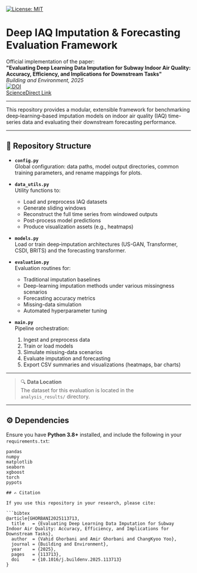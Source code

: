 [![License: MIT](https://img.shields.io/badge/License-MIT-yellow.svg)](https://opensource.org/licenses/MIT)

# Deep IAQ Imputation & Forecasting Evaluation Framework

Official implementation of the paper:  
**"Evaluating Deep Learning Data Imputation for Subway Indoor Air Quality: Accuracy, Efficiency, and Implications for Downstream Tasks"**  
*Building and Environment, 2025*  
[![DOI](https://img.shields.io/badge/DOI-10.1016%2Fj.buildenv.2025.113713-blue)](https://doi.org/10.1016/j.buildenv.2025.113713)  
[ScienceDirect Link](https://www.sciencedirect.com/science/article/pii/S0360132325011837)

---

This repository provides a modular, extensible framework for benchmarking deep‐learning–based imputation models on indoor air quality (IAQ) time-series data and evaluating their downstream forecasting performance. 

---

## 📂 Repository Structure

- **`config.py`**  
  Global configuration: data paths, model output directories, common training parameters, and rename mappings for plots.

- **`data_utils.py`**  
  Utility functions to:  
  - Load and preprocess IAQ datasets  
  - Generate sliding windows  
  - Reconstruct the full time series from windowed outputs  
  - Post-process model predictions  
  - Produce visualization assets (e.g., heatmaps)

- **`models.py`**  
  Load or train deep‐imputation architectures (US-GAN, Transformer, CSDI, BRITS) and the forecasting transformer.

- **`evaluation.py`**  
  Evaluation routines for:  
  - Traditional imputation baselines  
  - Deep-learning imputation methods under various missingness scenarios  
  - Forecasting accuracy metrics  
  - Missing-data simulation  
  - Automated hyperparameter tuning

- **`main.py`**  
  Pipeline orchestration:  
  1. Ingest and preprocess data  
  2. Train or load models  
  3. Simulate missing-data scenarios  
  4. Evaluate imputation and forecasting  
  5. Export CSV summaries and visualizations (heatmaps, bar charts)

---

> 🔍 **Data Location**  
> The dataset for this evaluation is located in the  
> `analysis_results/` directory.

---

## ⚙️ Dependencies

Ensure you have **Python 3.8+** installed, and include the following in your `requirements.txt`:

```text
pandas
numpy
matplotlib
seaborn
xgboost
torch
pypots

## ✍️ Citation

If you use this repository in your research, please cite:

```bibtex
@article{GHORBANI2025113713,
  title   = {Evaluating Deep Learning Data Imputation for Subway Indoor Air Quality: Accuracy, Efficiency, and Implications for Downstream Tasks},
  author  = {Vahid Ghorbani and Amir Ghorbani and ChangKyoo Yoo},
  journal = {Building and Environment},
  year    = {2025},
  pages   = {113713},
  doi     = {10.1016/j.buildenv.2025.113713}
}
